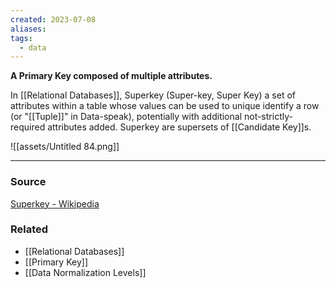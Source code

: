 ```yaml
---
created: 2023-07-08
aliases: 
tags:
  - data
---
```

**A Primary Key composed of multiple attributes.**

In [[Relational Databases]],  Superkey (Super-key, Super Key) a set of attributes within a table whose values can be used to unique identify a row (or "[[Tuple]]" in Data-speak), potentially with additional not-strictly-required attributes added. Superkey are supersets of [[Candidate Key]]s. 

![[assets/Untitled 84.png]]

---

### Source

[Superkey - Wikipedia](https://en.wikipedia.org/wiki/Superkey)

### Related
- [[Relational Databases]] 
- [[Primary Key]] 
- [[Data Normalization Levels]]